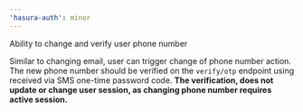 ```yaml
---
'hasura-auth': minor
---
```


Ability to change and verify user phone number

Similar to changing email, user can trigger change of phone number action. The new phone number should be verified on the `verify/otp` endpoint using received via SMS one-time password code. **The verification, does not update or change user session, as changing phone number requires active session.**
